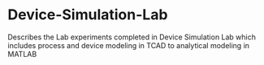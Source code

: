 # Device-Simulation-Lab
Describes the Lab experiments completed in Device Simulation Lab which includes process and device modeling in TCAD to analytical modeling in MATLAB
